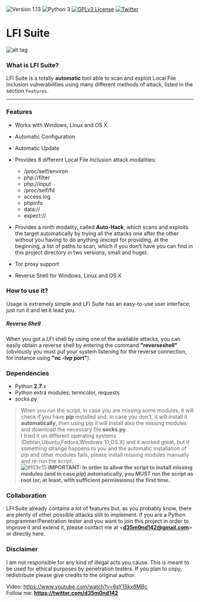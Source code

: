 ![Version 1.13](https://img.shields.io/badge/Version-1.13-green.svg)
![Python 3](https://img.shields.io/badge/Python-2.7.x-yellow.svg)
[![GPLv3 License](https://img.shields.io/badge/License-GPLv3-red.svg)](https://github.com/D35m0nd142/LFISuite/blob/master/COPYING.GPL)
[![Twitter](https://img.shields.io/badge/Twitter-%40d35m0nd142-blue.svg)](https://www.twitter.com/d35m0nd142)

# LFI Suite

![alt tag](https://github.com/D35m0nd142/LFISuite/blob/master/screen.png)

<h3> What is LFI Suite? </h3>

LFI Suite is a totally <b>automatic</b> tool able to scan and exploit Local File Inclusion vulnerabilities using many different methods of attack, listed in the section `Features`.

* * * 

<h3> Features </h3>

* Works with Windows, Linux and OS X
* Automatic Configuration 
* Automatic Update
* Provides 8 different Local File Inclusion attack modalities:
  - /proc/self/environ
  - php://filter
  - php://input
  - /proc/self/fd
  - access log
  - phpinfo
  - data://
  - expect://

* Provides a ninth modality, called <b>Auto-Hack</b>, which scans and exploits the target automatically by trying all the attacks one after the other without you having to do anything (except for providing, at the beginning, a list of paths to scan, which if you don't have you can find in this project directory in two versions, small and huge). 
* Tor proxy support
* Reverse Shell for Windows, Linux and OS X


<h3> How to use it? </h3>

Usage is extremely simple and LFI Suite has an easy-to-use user interface; just run it and let it lead you.
##### Reverse Shell
When you got a LFI shell by using one of the available attacks, you can easily obtain a reverse shell by entering the command <b>"reverseshell"</b> (obviously you must put your system listening for the reverse connection, for instance using <b>"nc -lvp port"</b>).

<h3> Dependencies </h3>

* Python <b>2.7</b>.x
* Python extra modules: termcolor, requests
* socks.py 

> When you run the script, in case you are missing some modules, it will check if you have <b>pip</b> installed and, in case you don't, it will install it <b>automatically</b>, then using pip it will install also the missing modules and download the necessary file <b>socks.py</b>.<br>I tried it on different operating systems (Debian,Ubuntu,Fedora,Windows 10,OS X) and it worked great, but if something strange happens to you and the automatic installation of pip and other modules fails, please install missing modules manually and re-run the script.
<br>![#f03c15](https://placehold.it/15/f03c15/000000?text=+) <b>IMPORTANT: In order to allow the script to install missing modules (and in case pip) automatically, you MUST run the script as root (or, at least, with sufficient permissions) the first time.</b>

<h3> Collaboration </h3>

LFI Suite already contains a lot of features but, as you probably know, there are plenty of other possible attacks still to implement.
If you are a Python programmer/Penetration tester and you want to join this project in order to improve it and extend it, please contact me at <<b>d35m0nd142@gmail.com</b>> or directly here.

<h3> Disclaimer </h3>

I am not responsible for any kind of illegal acts you cause. This is meant to be used for ethical purposes by penetration testers. If you plan to copy, redistribute please give credits to the original author.

Video: https://www.youtube.com/watch?v=6sY1Skx8MBc <br>
Follow me: <b>https://twitter.com/d35m0nd142</b>
